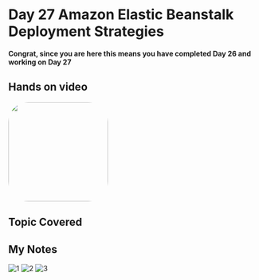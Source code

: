 # Day 27 Amazon Elastic Beanstalk Deployment Strategies

**Congrat, since you are here this means you have completed Day 26 and working on Day 27**

## Hands on video
<a href="https://youtu.be/jvMTZ-Ew10g">
<img src="https://i3.ytimg.com/vi/jvMTZ-Ew10g/hqdefault.jpg" align="center" width="200" style="border-radius:40px" />
</a>

## Topic Covered

## My Notes
  ![1](https://user-images.githubusercontent.com/41295276/123503630-d352ce80-d671-11eb-815f-a1ffd4e9b480.jpeg)
  ![2](https://user-images.githubusercontent.com/41295276/123503634-d8178280-d671-11eb-9b42-84a39e504303.jpeg)
  ![3](https://user-images.githubusercontent.com/41295276/123503635-d948af80-d671-11eb-9467-3fb883894150.jpeg)

